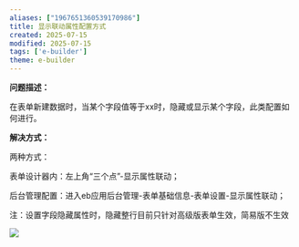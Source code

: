 ```yaml
---
aliases: ["1967651360539170986"]
title: 显示联动属性配置方式
created: 2025-07-15
modified: 2025-07-15
tags: ['e-builder']
theme: e-builder
---
```


**问题描述：**

在表单新建数据时，当某个字段值等于xx时，隐藏或显示某个字段，此类配置如何进行。

**解决方式：**

两种方式：

表单设计器内：左上角“三个点”-显示属性联动；

后台管理配置：进入eb应用后台管理-表单基础信息-表单设置-显示属性联动；

注：设置字段隐藏属性时，隐藏整行目前只针对高级版表单生效，简易版不生效

![](https://myhelpdoc.oss-cn-heyuan.aliyuncs.com/mdimages/daca0f8695a6f6034164e7ec60fd5781.jpg)

